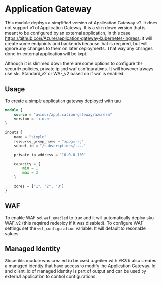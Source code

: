 # Application Gateway

This module deploys a simplified version of Application Gateway v2, it does not support v1 of Application Gateway. It is a slim down version that is meant to be configured by an external application, in this case https://github.com/Azure/application-gateway-kubernetes-ingress. It will create some endpoints and backends because that is required, but will ignore any changes to them on later deployments. That way any changes done by external application will be kept.

Although it is slimmed down there are some options to configure the security policies, private ip and waf configurations. It will however always use sku Standard_v2 or WAF_v2 based on if waf is enabled.

## Usage

To create a simple application gateway deployed with [tau](https://github.com/avinor/tau).

```terraform
module {
    source = "avinor/application-gateway/azurerm"
    version = "1.0.0"
}

inputs {
    name = "simple"
    resource_group_name = "appgw-rg"
    subnet_id = "/subscriptions/...."

    private_ip_address = "10.0.0.100"

    capacity = {
        min = 1
        max = 2
    }

    zones = ["1", "2", "3"]
}
```

## WAF

To enable WAF set `waf_enabled` to true and it will automatically deploy sku WAF_v2 (this required redeploy if it was disabled). To configure WAF settings set the `waf_configuration` variable. It will default to resonable values.

## Managed Identity

Since this module was created to be used together with AKS it also creates a managed identity that have access to modify the Application Gateway. Id and client_id of managed identity is part of output and can be used by external application to control configurations.
